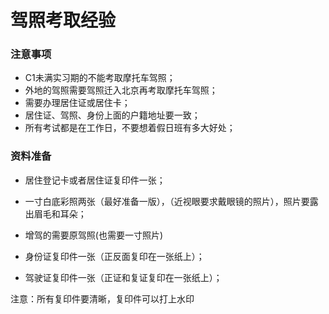 # 驾照考取经验

### 注意事项
- C1未满实习期的不能考取摩托车驾照；
- 外地的驾照需要驾照迁入北京再考取摩托车驾照；
- 需要办理居住证或居住卡；
- 居住证、驾照、身份上面的户籍地址要一致；
- 所有考试都是在工作日，不要想着假日班有多大好处； 

### 资料准备
- 居住登记卡或者居住证复印件一张；

- 一寸白底彩照两张（最好准备一版），（近视眼要求戴眼镜的照片），照片要露出眉毛和耳朵；

- 增驾的需要原驾照(也需要一寸照片)

- 身份证复印件一张（正反面复印在一张纸上）；

- 驾驶证复印件一张（正证和复证复印在一张纸上）；

注意：所有复印件要清晰，复印件可以打上水印
